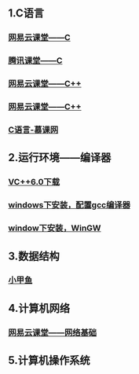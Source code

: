 ## 1.C语言
### [网易云课堂——C](http://study.163.com/course/courseMain.htm?courseId=1003425004)
### [腾讯课堂——C](https://ke.qq.com/course/101461)
### [网易云课堂——C++](http://study.163.com/course/courseMain.htm?courseId=1002981021)
### [网易云课堂——C++](http://study.163.com/course/courseMain.htm?courseId=1003701011)
### [C语言-慕课网](https://www.imooc.com/learn/249)

## 2.运行环境——编译器
### [VC++6.0下载](https://blog.csdn.net/eseszb/article/details/78685297)
### [windows下安装，配置gcc编译器](https://blog.csdn.net/u010454729/article/details/42076627)
### [window下安装，WinGW](https://blog.csdn.net/ayw_hehe/article/details/11761755)

## 3.数据结构
### [小甲鱼](http://www.icoolxue.com/album/show/123)

## 4.计算机网络
### [网易云课堂——网络基础](http://study.163.com/course/courseMain.htm?courseId=1255007)

## 5.计算机操作系统
### 